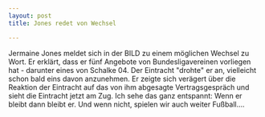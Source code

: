 ```yaml
---
layout: post
title: Jones redet von Wechsel

---
```


Jermaine Jones meldet sich in der BILD zu einem möglichen Wechsel zu Wort. Er erklärt, dass er fünf Angebote von Bundesligavereinen vorliegen hat - darunter eines von Schalke 04. Der Eintracht "drohte" er an, vielleicht schon bald eins davon anzunehmen. Er zeigte sich verägert über die Reaktion der Eintracht auf das von ihm abgesagte Vertragsgespräch und sieht die Eintracht jetzt am Zug. Ich sehe das ganz entspannt: Wenn er bleibt dann bleibt er. Und wenn nicht, spielen wir auch weiter Fußball....


